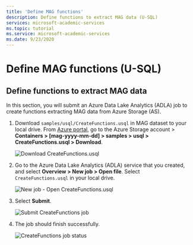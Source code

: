 ```yaml
---
title: 'Define MAG functions'
description: Define functions to extract MAG data (U-SQL)
services: microsoft-academic-services
ms.topic: tutorial
ms.service: microsoft-academic-services
ms.date: 9/23/2020
---
```

# Define MAG functions (U-SQL)

## Define functions to extract MAG data

In this section, you will submit an Azure Data Lake Analytics (ADLA) job to create functions extracting MAG data from Azure Storage (AS).

1. Download `samples/usql/CreateFunctions.usql` in MAG dataset to your local drive. From [Azure portal](https://portal.azure.com), go to the Azure Storage account > **Containers > [mag-yyyy-mm-dd] > samples > usql > CreateFunctions.usql > Download**.

   ![Download CreateFunctions.usql](media/samples-azure-data-lake-hindex/create-functions-download.png "Download CreateFunctions.usql")

1. Go to the Azure Data Lake Analytics (ADLA) service that you created, and select **Overview > New job > Open file**. Select `CreateFunctions.usql` in your local drive.

   ![New job - Open CreateFunctions.usql](media/samples-azure-data-lake-hindex/create-functions-open.png "New job - Open CreateFunctions.usql")

1. Select **Submit**.

   ![Submit CreateFunctions job](media/samples-azure-data-lake-hindex/create-functions-submit.png "Submit CreateFunctions job")

1. The job should finish successfully.

   ![CreateFunctions job status](media/samples-azure-data-lake-hindex/create-functions-status.png "CreateFunctions job status")
